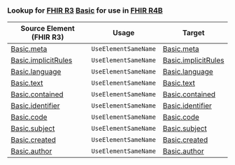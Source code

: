 ### Lookup for [FHIR R3](https://hl7.org/fhir/STU3/) [Basic](https://hl7.org/fhir/STU3/Basic.html) for use in [FHIR R4B](https://hl7.org/fhir/R4B/)

| Source Element (FHIR R3) | Usage | Target |
| -------------- | ----- | ------ |
| [Basic.meta](https://hl7.org/fhir/STU3/Basic.html#resource) | `UseElementSameName` | [Basic.meta](https://hl7.org/fhir/R4B/Basic.html#resource) |
| [Basic.implicitRules](https://hl7.org/fhir/STU3/Basic.html#resource) | `UseElementSameName` | [Basic.implicitRules](https://hl7.org/fhir/R4B/Basic.html#resource) |
| [Basic.language](https://hl7.org/fhir/STU3/Basic.html#resource) | `UseElementSameName` | [Basic.language](https://hl7.org/fhir/R4B/Basic.html#resource) |
| [Basic.text](https://hl7.org/fhir/STU3/Basic.html#resource) | `UseElementSameName` | [Basic.text](https://hl7.org/fhir/R4B/Basic.html#resource) |
| [Basic.contained](https://hl7.org/fhir/STU3/Basic.html#resource) | `UseElementSameName` | [Basic.contained](https://hl7.org/fhir/R4B/Basic.html#resource) |
| [Basic.identifier](https://hl7.org/fhir/STU3/Basic.html#resource) | `UseElementSameName` | [Basic.identifier](https://hl7.org/fhir/R4B/Basic.html#resource) |
| [Basic.code](https://hl7.org/fhir/STU3/Basic.html#resource) | `UseElementSameName` | [Basic.code](https://hl7.org/fhir/R4B/Basic.html#resource) |
| [Basic.subject](https://hl7.org/fhir/STU3/Basic.html#resource) | `UseElementSameName` | [Basic.subject](https://hl7.org/fhir/R4B/Basic.html#resource) |
| [Basic.created](https://hl7.org/fhir/STU3/Basic.html#resource) | `UseElementSameName` | [Basic.created](https://hl7.org/fhir/R4B/Basic.html#resource) |
| [Basic.author](https://hl7.org/fhir/STU3/Basic.html#resource) | `UseElementSameName` | [Basic.author](https://hl7.org/fhir/R4B/Basic.html#resource) |
